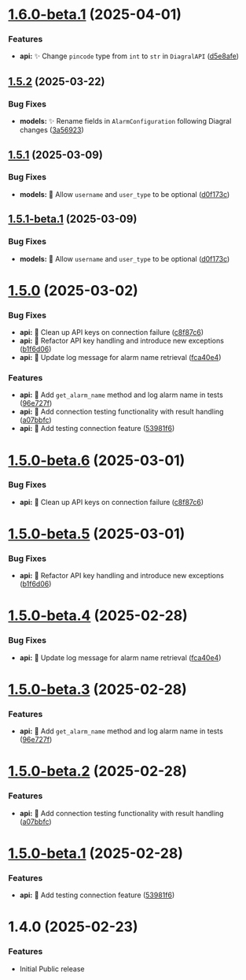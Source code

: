 # [1.6.0-beta.1](https://github.com/mguyard/pydiagral/compare/v1.5.2...v1.6.0-beta.1) (2025-04-01)


### Features

* **api:** ✨ Change `pincode` type from `int` to `str` in `DiagralAPI` ([d5e8afe](https://github.com/mguyard/pydiagral/commit/d5e8afe47c727202b91b9dbd24ac3b60762cfa16))

## [1.5.2](https://github.com/mguyard/pydiagral/compare/v1.5.1...v1.5.2) (2025-03-22)


### Bug Fixes

* **models:** ✨ Rename fields in `AlarmConfiguration` following Diagral changes ([3a56923](https://github.com/mguyard/pydiagral/commit/3a56923c553d5d4d31508e64c55ada64c3126ba0))

## [1.5.1](https://github.com/mguyard/pydiagral/compare/v1.5.0...v1.5.1) (2025-03-09)


### Bug Fixes

* **models:** 🐛 Allow `username` and `user_type` to be optional ([d0f173c](https://github.com/mguyard/pydiagral/commit/d0f173cae4377cded21a7f4a6bc9ca0d13035df5))

## [1.5.1-beta.1](https://github.com/mguyard/pydiagral/compare/v1.5.0...v1.5.1-beta.1) (2025-03-09)


### Bug Fixes

* **models:** 🐛 Allow `username` and `user_type` to be optional ([d0f173c](https://github.com/mguyard/pydiagral/commit/d0f173cae4377cded21a7f4a6bc9ca0d13035df5))

# [1.5.0](https://github.com/mguyard/pydiagral/compare/v1.4.0...v1.5.0) (2025-03-02)


### Bug Fixes

* **api:** 🔧 Clean up API keys on connection failure ([c8f87c6](https://github.com/mguyard/pydiagral/commit/c8f87c6b4e0091775bf948d6471bc8966c9d25ad))
* **api:** 🔧 Refactor API key handling and introduce new exceptions ([b1f6d06](https://github.com/mguyard/pydiagral/commit/b1f6d060e52c0c660e760c1dc86c5fa75613e4b2))
* **api:** 🔧 Update log message for alarm name retrieval ([fca40e4](https://github.com/mguyard/pydiagral/commit/fca40e44bccd59f6399ae2b89a29c2b4fcc80172))


### Features

* **api:** 🚀 Add `get_alarm_name` method and log alarm name in tests ([96e727f](https://github.com/mguyard/pydiagral/commit/96e727fe851a1086d8689c6fb7204efdb702938d))
* **api:** 🚀 Add connection testing functionality with result handling ([a07bbfc](https://github.com/mguyard/pydiagral/commit/a07bbfc22a1f41418dad0347394cadcab31685e8))
* **api:** 🚀 Add testing connection feature ([53981f6](https://github.com/mguyard/pydiagral/commit/53981f6bdb8b797b7f4408fbaf2264b66a58ab38))

# [1.5.0-beta.6](https://github.com/mguyard/pydiagral/compare/v1.5.0-beta.5...v1.5.0-beta.6) (2025-03-01)


### Bug Fixes

* **api:** 🔧 Clean up API keys on connection failure ([c8f87c6](https://github.com/mguyard/pydiagral/commit/c8f87c6b4e0091775bf948d6471bc8966c9d25ad))

# [1.5.0-beta.5](https://github.com/mguyard/pydiagral/compare/v1.5.0-beta.4...v1.5.0-beta.5) (2025-03-01)


### Bug Fixes

* **api:** 🔧 Refactor API key handling and introduce new exceptions ([b1f6d06](https://github.com/mguyard/pydiagral/commit/b1f6d060e52c0c660e760c1dc86c5fa75613e4b2))

# [1.5.0-beta.4](https://github.com/mguyard/pydiagral/compare/v1.5.0-beta.3...v1.5.0-beta.4) (2025-02-28)


### Bug Fixes

* **api:** 🔧 Update log message for alarm name retrieval ([fca40e4](https://github.com/mguyard/pydiagral/commit/fca40e44bccd59f6399ae2b89a29c2b4fcc80172))

# [1.5.0-beta.3](https://github.com/mguyard/pydiagral/compare/v1.5.0-beta.2...v1.5.0-beta.3) (2025-02-28)


### Features

* **api:** 🚀 Add `get_alarm_name` method and log alarm name in tests ([96e727f](https://github.com/mguyard/pydiagral/commit/96e727fe851a1086d8689c6fb7204efdb702938d))

# [1.5.0-beta.2](https://github.com/mguyard/pydiagral/compare/v1.5.0-beta.1...v1.5.0-beta.2) (2025-02-28)


### Features

* **api:** 🚀 Add connection testing functionality with result handling ([a07bbfc](https://github.com/mguyard/pydiagral/commit/a07bbfc22a1f41418dad0347394cadcab31685e8))

# [1.5.0-beta.1](https://github.com/mguyard/pydiagral/compare/v1.4.0...v1.5.0-beta.1) (2025-02-28)


### Features

* **api:** 🚀 Add testing connection feature ([53981f6](https://github.com/mguyard/pydiagral/commit/53981f6bdb8b797b7f4408fbaf2264b66a58ab38))

# 1.4.0 (2025-02-23)

### Features

- Initial Public release
